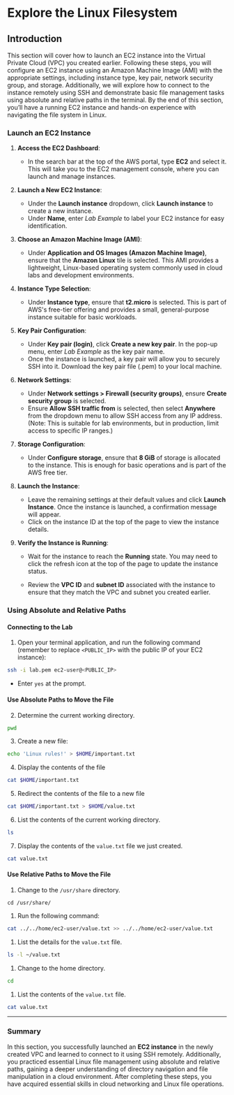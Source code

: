 # Explore the Linux Filesystem

## Introduction 

This section will cover how to launch an EC2 instance into the Virtual Private Cloud (VPC) you created earlier. Following these steps, you will configure an EC2 instance using an Amazon Machine Image (AMI) with the appropriate settings, including instance type, key pair, network security group, and storage. Additionally, we will explore how to connect to the instance remotely using SSH and demonstrate basic file management tasks using absolute and relative paths in the terminal. By the end of this section, you’ll have a running EC2 instance and hands-on experience with navigating the file system in Linux.

### Launch an EC2 Instance 

1. **Access the EC2 Dashboard**:
   - In the search bar at the top of the AWS portal, type **EC2** and select it. This will take you to the EC2 management console, where you can launch and manage instances.
   
2. **Launch a New EC2 Instance**:
   - Under the **Launch instance** dropdown, click **Launch instance** to create a new instance.
   - Under **Name**, enter *Lab Example* to label your EC2 instance for easy identification.
   
3. **Choose an Amazon Machine Image (AMI)**:
   - Under **Application and OS Images (Amazon Machine Image)**, ensure that the **Amazon Linux** tile is selected. This AMI provides a lightweight, Linux-based operating system commonly used in cloud labs and development environments.
   
4. **Instance Type Selection**:
   - Under **Instance type**, ensure that **t2.micro** is selected. This is part of AWS's free-tier offering and provides a small, general-purpose instance suitable for basic workloads.
   
5. **Key Pair Configuration**:
   - Under **Key pair (login)**, click **Create a new key pair**. In the pop-up menu, enter *Lab Example* as the key pair name. 
   - Once the instance is launched, a key pair will allow you to securely SSH into it. Download the key pair file (.pem) to your local machine.
   
6. **Network Settings**:
   - Under **Network settings > Firewall (security groups)**, ensure **Create security group** is selected.
   - Ensure **Allow SSH traffic from** is selected, then select **Anywhere** from the dropdown menu to allow SSH access from any IP address. (Note: This is suitable for lab environments, but in production, limit access to specific IP ranges.)
   
7. **Storage Configuration**:
   - Under **Configure storage**, ensure that **8 GiB** of storage is allocated to the instance. This is enough for basic operations and is part of the AWS free tier.
   
8. **Launch the Instance**:
   - Leave the remaining settings at their default values and click **Launch Instance**. Once the instance is launched, a confirmation message will appear.
   - Click on the instance ID at the top of the page to view the instance details.
   
9. **Verify the Instance is Running**:
   - Wait for the instance to reach the **Running** state. You may need to click the refresh icon at the top of the page to update the instance status.
   
   - Review the **VPC ID** and **subnet ID** associated with the instance to ensure that they match the VPC and subnet you created earlier.
   
     

### Using Absolute and Relative Paths



#### Connecting to the Lab

1. Open your terminal application, and run the following command (remember to replace `<PUBLIC_IP>` with the public IP of your EC2 instance):

```bash
ssh -i lab.pem ec2-user@<PUBLIC_IP>
```

* Enter `yes` at the prompt.

#### Use Absolute Paths to Move the File

2. Determine the current working directory.

```bash
pwd
```

3. Create a new file:

```bash
echo 'Linux rules!' > $HOME/important.txt
```

4. Display the contents of the file

```bash
cat $HOME/important.txt
```

5. Redirect the contents of the file to a new file

```bash
cat $HOME/important.txt > $HOME/value.txt
```

6. List the contents of the current working directory.

```bash
ls
```

7. Display the contents of the `value.txt` file we just created.

```bash
cat value.txt
```

#### Use Relative Paths to Move the File

1. Change to the `/usr/share` directory.

```
cd /usr/share/
```

1. Run the following command:

```bash
cat ../../home/ec2-user/value.txt >> ../../home/ec2-user/value.txt
```

1. List the details for the `value.txt` file.

```bash
ls -l ~/value.txt
```

1. Change to the home directory.

```bash
cd
```

1. List the contents of the `value.txt` file.

```bash
cat value.txt
```



---

### Summary

In this section, you successfully launched an **EC2 instance** in the newly created VPC and learned to connect to it using SSH remotely. Additionally, you practiced essential Linux file management using absolute and relative paths, gaining a deeper understanding of directory navigation and file manipulation in a cloud environment. After completing these steps, you have acquired essential skills in cloud networking and Linux file operations.